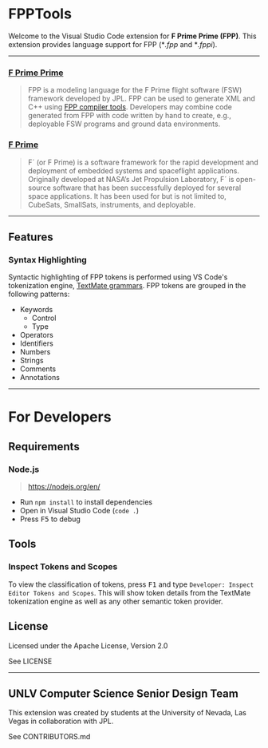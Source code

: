 # FPPTools

Welcome to the Visual Studio Code extension for **F Prime Prime (FPP)**. This extension provides language support for FPP (\*_.fpp_ and \*_.fppi_).

---

### [F Prime Prime](https://github.com/fprime-community/fpp)

> FPP is a modeling language for the F Prime flight software (FSW) framework developed by JPL. FPP can be used to generate XML and C++ using [FPP compiler tools](https://github.com/fprime-community/fpp/wiki/Tools). Developers may combine code generated from FPP with code written by hand to create, e.g., deployable FSW programs and ground data environments.

### [F Prime](https://nasa.github.io/fprime/)

> F´ (or F Prime) is a software framework for the rapid development and deployment of embedded systems and spaceflight applications. Originally developed at NASA’s Jet Propulsion Laboratory, F´ is open-source software that has been successfully deployed for several space applications. It has been used for but is not limited to, CubeSats, SmallSats, instruments, and deployable.

---

## Features

### Syntax Highlighting

Syntactic highlighting of FPP tokens is performed using VS Code's tokenization engine, [TextMate grammars](https://macromates.com/manual/en/language_grammars). FPP tokens are grouped in the following patterns:

- Keywords
  - Control
  - Type
- Operators
- Identifiers
- Numbers
- Strings
- Comments
- Annotations

---

# For Developers

## Requirements

### Node.js

> https://nodejs.org/en/

- Run `npm install` to install dependencies
- Open in Visual Studio Code (`code .`)
- Press <kbd>F5</kbd> to debug

## Tools

### Inspect Tokens and Scopes

To view the classification of tokens, press <kbd>F1</kbd> and type `Developer: Inspect Editor Tokens and Scopes`. This will show token details from the TextMate tokenization engine as well as any other semantic token provider.

## License

Licensed under the Apache License, Version 2.0

See LICENSE

---

## UNLV Computer Science Senior Design Team

This extension was created by students at the University of Nevada, Las Vegas in collaboration with JPL.

See CONTRIBUTORS.md
